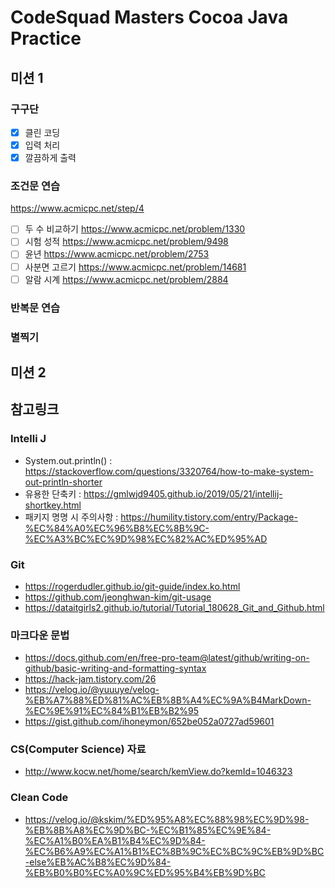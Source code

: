 # CodeSquad Masters Cocoa Java Practice

## 미션 1

### 구구단

- [x] 클린 코딩
- [x] 입력 처리
- [x] 깔끔하게 출력

### 조건문 연습

https://www.acmicpc.net/step/4

- [ ] 두 수 비교하기 https://www.acmicpc.net/problem/1330
- [ ] 시험 성적 https://www.acmicpc.net/problem/9498
- [ ] 윤년 https://www.acmicpc.net/problem/2753
- [ ] 사분면 고르기 https://www.acmicpc.net/problem/14681
- [ ] 알람 시계 https://www.acmicpc.net/problem/2884

### 반복문 연습



### 별찍기

## 미션 2

## 참고링크

### Intelli J

- System.out.println() : https://stackoverflow.com/questions/3320764/how-to-make-system-out-println-shorter
- 유용한 단축키 : https://gmlwjd9405.github.io/2019/05/21/intellij-shortkey.html
- 패키지 명명 시 주의사항 : https://humility.tistory.com/entry/Package-%EC%84%A0%EC%96%B8%EC%8B%9C-%EC%A3%BC%EC%9D%98%EC%82%AC%ED%95%AD
### Git

- https://rogerdudler.github.io/git-guide/index.ko.html
- https://github.com/jeonghwan-kim/git-usage
- https://dataitgirls2.github.io/tutorial/Tutorial_180628_Git_and_Github.html

### 마크다운 문법

- https://docs.github.com/en/free-pro-team@latest/github/writing-on-github/basic-writing-and-formatting-syntax
- https://hack-jam.tistory.com/26
- https://velog.io/@yuuuye/velog-%EB%A7%88%ED%81%AC%EB%8B%A4%EC%9A%B4MarkDown-%EC%9E%91%EC%84%B1%EB%B2%95
- https://gist.github.com/ihoneymon/652be052a0727ad59601

### CS(Computer Science) 자료

- http://www.kocw.net/home/search/kemView.do?kemId=1046323

### Clean Code

- https://velog.io/@kskim/%ED%95%A8%EC%88%98%EC%9D%98-%EB%8B%A8%EC%9D%BC-%EC%B1%85%EC%9E%84-%EC%A1%B0%EA%B1%B4%EC%9D%84-%EC%B6%A9%EC%A1%B1%EC%8B%9C%EC%BC%9C%EB%9D%BC-else%EB%AC%B8%EC%9D%84-%EB%B0%B0%EC%A0%9C%ED%95%B4%EB%9D%BC
